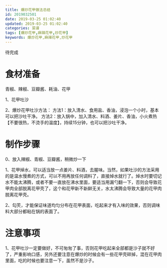 ```yaml
---
title: 爆炒花甲做法总结
id: 2019032501
date: 2019-03-25 01:02:40
updated: 2019-03-25 01:02:40
categories: 菜谱
tags: [爆炒花甲,麻辣花甲,炒花甲]
keywords: 爆炒花甲,麻辣花甲,炒花甲
---
```



待完成



<!-- more -->


# 食材准备


青椒、辣椒、豆瓣酱、耗油、花甲

1、花甲吐沙

2、爆炒花甲吐沙方法：
方法1：放入清水、食用盐、香油，浸泡一个小时，基本可以把沙吐干净。
方法2：放入锅中，加入清水、料酒、姜片、香油，小火煮热【不要很热，不烫手的温度】，持续15分钟，也可以把沙吐干净。


# 制作步骤


0、放入辣椒、青椒、豆瓣酱，稍微炒一下


1、花甲焯水，可以适当放一点姜片、料酒，去腥味。当然，如果吐沙的方法采用的是温水慢煮的方式，可以不用再放任何调料了，直接焯水就行了。焯水时要切记水不能太沸腾，或者不要一直放在沸水里面，要适当用漏勺翻一下，否则会导致花甲肉全部脱离花甲壳了，这个和花甲新不新鲜无关，水太沸腾会导致大量的花甲肉脱离花甲壳。

2、勾芡，才能保证味道均匀分布在花甲表面，吃起来才有入味的效果，否则调味料大部分都粘在锅的表面了。


# 注意事项


1、花甲吐沙一定要做好，不可匆匆了事，否则花甲吃起来全部都是沙子就不好了，严重影响口感，另外还要注意在爆炒的时候会有一些花甲壳碎掉，混在花甲肉里面，吃的时候也要注意一下，虽然不是沙子。




